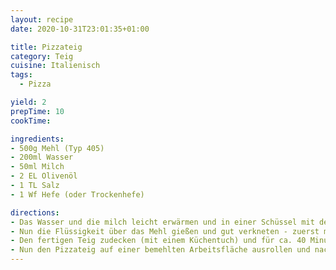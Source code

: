 ```yaml
---
layout: recipe
date: 2020-10-31T23:01:35+01:00

title: Pizzateig
category: Teig
cuisine: Italienisch
tags: 
  - Pizza

yield: 2
prepTime: 10
cookTime: 

ingredients:
- 500g Mehl (Typ 405)
- 200ml Wasser
- 50ml Milch
- 2 EL Olivenöl
- 1 TL Salz
- 1 Wf Hefe (oder Trockenhefe)

directions:
- Das Wasser und die milch leicht erwärmen und in einer Schüssel mit dem Salz, einer Prise Zucker, der Hefe und dem Öl gut verrühren. 
- Nun die Flüssigkeit über das Mehl gießen und gut verkneten - zuerst mit dem Knethaken eines Mixers und danach mit der Hand - so wird der Teig glatt und geschmeidig. Sollte der Teig kleben, einfach mehr Mehl zufügen. 
- Den fertigen Teig zudecken (mit einem Küchentuch) und für ca. 40 Minuten an einem warmen Ort ruhen lassen - dadurch verdoppelt er sein Volumen. 
- Nun den Pizzateig auf einer bemehlten Arbeitsfläche ausrollen und nach Belieben belegen - der Teig braucht im Ofen je nach Belag ca. 15-25 Minuten. 
---
```


